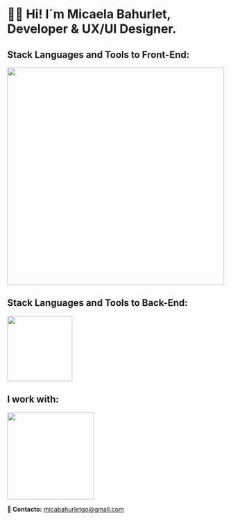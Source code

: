 <h1 style="font-weight: bold;" align="start" >👋🏽 Hi! I´m Micaela Bahurlet, <br />  Developer & UX/UI Designer. </h1> 


<td/>
<!--Languages and Tools Section Front-->       
<h2 align="start">Stack Languages and Tools to Front-End:</h2> 
<p align="start">
<img width="500px"  src="https://skillicons.dev/icons?i=html,css,sass,js,react,typescript,vite,bootstrap,styledcomponents,nodejs,figma,ps,perline=10"  />
</p>


<!--Languages and Tools Section Back-->       
<h2 align="start">Stack Languages and Tools to Back-End:</h2> 
<p align="start">
<img width="150px"  src="https://skillicons.dev/icons?i=nodejs,express,mongo,postman,perline=10"  />
</p>


<!--Work to-->       
<h2 align="start">I work with:</h2> 
<p align="start">
<img width="200px"  src="https://skillicons.dev/icons?i=apple,vscode,wordpress,git,github,vercel,perline=10"  />
</p>

<strong>	&#128233; Contacto:</strong> micabahurletgo@gmail.com 

   





